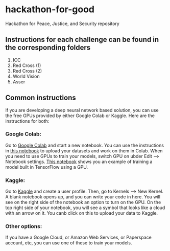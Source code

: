 # hackathon-for-good
Hackathon for Peace, Justice, and Security repository

## Instructions for each challenge can be found in the corresponding folders
1. ICC
2. Red Cross (1)
3. Red Cross (2)
4. World Vision
5. Asser

## Common instructions
If you are developing a deep neural network based solution, you can use the free GPUs provided by either Google Colab or Kaggle. Here are the instructions for both:

### Google Colab:
Go to [Google Colab](https://colab.research.google.com/notebooks/welcome.ipynb#recent=true) and start a new notebook. You can use the instructions in [this notebook](https://colab.research.google.com/notebooks/io.ipynb) to upload your datasets and work on them in Colab. When you need to use GPUs to train your models, switch GPU on ubder Edit --> Notebook settings. [This notebook](https://colab.research.google.com/notebooks/gpu.ipynb) shows you an example of training a model built in TensorFlow using a GPU.

### Kaggle:
Go to [Kaggle](http://kaggle.com) and create a user profile. Then, go to Kernels --> New Kernel. A blank notebook opens up, and you can write your code in here. You will see on the right side of the notebook an option to turn on the GPU. On the top right side of your notebook, you will see a symbol that looks like a cloud with an arrow on it. You canb click on this to upload your data to Kaggle.

### Other options:
If you have a Google Cloud, or Amazon Web Services, or Paperspace account, etc, you can use one of these to train your models.
